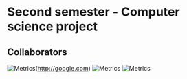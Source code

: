# Second semester - Computer science project
 
## Collaborators
![Metrics](https://metrics.lecoq.io/JHikyu?template=classic&base.activity=0&base.community=0&base.repositories=0&base.metadata=0&lines=1&languages=1&languages.limit=8&languages.colors=github&languages.threshold=0%25&config.timezone=Europe%2FBerlin)(http://google.com)
![Metrics](https://metrics.lecoq.io/neToX-live?template=classic&base.activity=0&base.community=0&base.repositories=0&base.metadata=0&lines=1&languages=1&languages.limit=8&languages.colors=github&languages.threshold=0%25&config.timezone=Europe%2FBerlin)
![Metrics](https://metrics.lecoq.io/Feruki?template=classic&base.activity=0&base.community=0&base.repositories=0&base.metadata=0&lines=1&languages=1&languages.limit=8&languages.colors=github&languages.threshold=0%25&config.timezone=Europe%2FBerlin)
